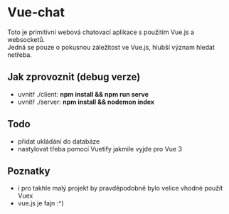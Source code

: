 
# Vue-chat

Toto je primitivní webová chatovací aplikace s použitím Vue.js a websocketů.  
Jedná se pouze o pokusnou záležitost ve Vue.js, hlubší význam hledat netřeba.

## Jak zprovoznit (debug verze)

- uvnitř ./client: **npm install && npm run serve**
- uvnitř ./server: **npm install && nodemon index**

## Todo

- přidat ukládání do databáze
- nastylovat třeba pomocí Vuetify jakmile vyjde pro Vue 3

## Poznatky

- i pro takhle malý projekt by pravděpodobně bylo velice vhodné použít Vuex
- vue.js je fajn :^)